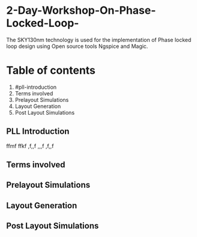 # 2-Day-Workshop-On-Phase-Locked-Loop-

The SKY130nm technology is used for the implementation of Phase locked loop design using Open source tools Ngspice and Magic.

# Table of contents
1. #pll-introduction
3. Terms involved
4. Prelayout Simulations
5. Layout Generation
6. Post Layout Simulations

## PLL Introduction

ffmf
ffkf
,f,,f
,,,f
,f,,f
## Terms involved
## Prelayout Simulations
## Layout Generation
## Post Layout Simulations
